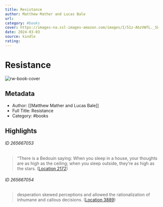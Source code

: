 ```yaml
---
title: Resistance
author: Matthew Mather and Lucas Bale
url: 
category: #books
cover: https://images-na.ssl-images-amazon.com/images/I/51z-AbzVWfL._SL200_.jpg
date: 2024-03-03
source: kindle
rating:
---
```

# Resistance

![rw-book-cover](https://images-na.ssl-images-amazon.com/images/I/51z-AbzVWfL._SL200_.jpg)

## Metadata
- Author: [[Matthew Mather and Lucas Bale]]
- Full Title: Resistance
- Category: #books

## Highlights
###### ID 265667053
> “There is a Bedouin saying: When you sleep in a house, your thoughts are as high as the ceiling; when you sleep outside, they’re as high as the stars. ([Location 2172](https://readwise.io/to_kindle?action=open&asin=B01N7J3H3G&location=2172))
    
###### ID 265667054
> desperation skewed perceptions and allowed the rationalization of inhumane and callous decisions. ([Location 3889](https://readwise.io/to_kindle?action=open&asin=B01N7J3H3G&location=3889))
    
